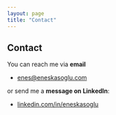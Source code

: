```yaml
---
layout: page
title: "Contact"
---
```


<!-- Font Awesome -->
<link rel="stylesheet" href="https://cdnjs.cloudflare.com/ajax/libs/font-awesome/6.4.0/css/all.min.css">

## Contact

You can reach me via **email**   
- <i class="fas fa-envelope"></i>  [enes@eneskasoglu.com](mailto:enes@eneskasoglu.com)

or send me a **message on LinkedIn**:  
- <i class="fab fa-linkedin"></i> [linkedin.com/in/eneskasoglu](https://www.linkedin.com/in/eneskasoglu)  

